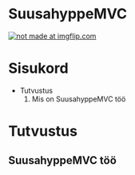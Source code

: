 # SuusahyppeMVC

<a href="https://puu.sh/CbI13/9dc5a61532.png"><img src="https://puu.sh/CbI13/9dc5a61532.png" title="not made at imgflip.com"/></a>

# Sisukord
* Tutvustus
  1. Mis on SuusahyppeMVC töö

# Tutvustus

## SuusahyppeMVC töö

